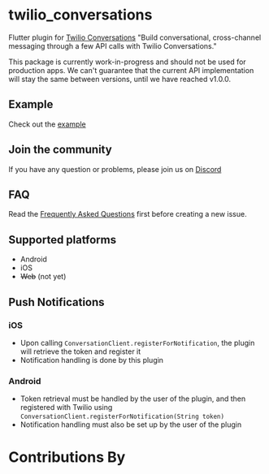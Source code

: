 # twilio_conversations

Flutter plugin for [Twilio Conversations](https://www.twilio.com/docs/conversations) "Build conversational, cross-channel messaging through a few API calls with Twilio Conversations."

This package is currently work-in-progress and should not be used for production apps. We can't guarantee that the current API implementation will stay the same between versions, until we have reached v1.0.0.

## Example
Check out the [example](https://gitlab.com/twilio-flutter/conversations/tree/master/example)

## Join the community
If you have any question or problems, please join us on [Discord](https://discord.gg/MWnu4nW)

## FAQ
Read the [Frequently Asked Questions](https://gitlab.com/twilio-flutter/conversations/blob/master/FAQ.md) first before creating a new issue.

## Supported platforms
- Android
- iOS
- ~~Web~~ (not yet)

## Push Notifications

### iOS
- Upon calling `ConversationClient.registerForNotification`, the plugin will retrieve the token and register it
- Notification handling is done by this plugin

### Android
- Token retrieval must be handled by the user of the plugin, and then registered with Twilio using `ConversationClient.registerForNotification(String token)`
- Notification handling must also be set up by the user of the plugin

# Contributions By

